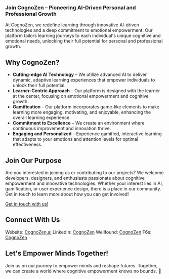 ### Join CognoZen – Pioneering AI-Driven Personal and Professional Growth
At CognoZen, we redefine learning through innovative AI-driven technologies and a deep commitment to emotional empowerment. Our platform tailors learning journeys to each individual's unique cognitive and emotional needs, unlocking their full potential for personal and professional growth.

## Why CognoZen?
* **Cutting-edge AI Technology** – We utilize advanced AI to deliver dynamic, adaptive learning experiences that empower individuals to unlock their full potential.
* **Learner-Centric Approach** – Our platform is designed with the learner at the center, focusing on emotional empowerment and cognitive growth.
* **Gamification** – Our platform incorporates game-like elements to make learning more engaging, motivating, and enjoyable, enhancing the overall learning experience.
* **Commitment to Excellence** – We create an environment where continuous improvement and innovation thrive.
* **Engaging and Personalized** – Experience gamified, interactive learning that adapts to your emotions and attention levels for optimal effectiveness.

## Join Our Purpose
Are you interested in joining us or contributing to our projects? We welcome developers, designers, and enthusiasts passionate about cognitive empowerment and innovative technologies. Whether your interest lies in AI, gamification, or user experience design, there is a place in our community. Get in touch to learn more about how you can get involved!

<a href="joinourpurpose@cognozen.ai">Get in touch with us!</a>

## Connect With Us
Website: [CognoZen.ai](https://cognozen.ai)
LinkedIn: [CognoZen](https://linkedin.com/company/cognozen)
Wellfound: [CognoZen](https://wellfound.com/company/cognozen)
F6s: [CognoZen](https://www.f6s.com/cognozen)

## Let's Empower Minds Together!
Join us on our journey to empower minds and reshape futures. Together, we can create a world where cognitive empowerment knows no bounds. 🚀
